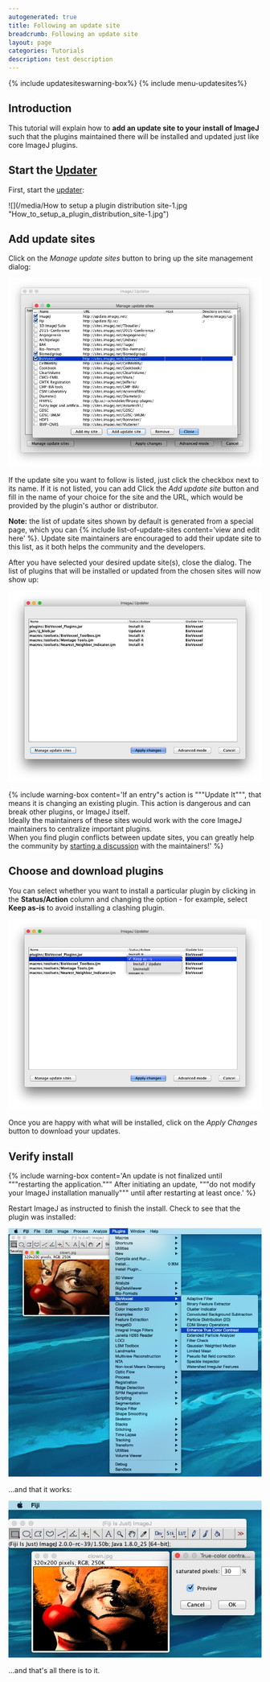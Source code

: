 ```yaml
---
autogenerated: true
title: Following an update site
breadcrumb: Following an update site
layout: page
categories: Tutorials
description: test description
---
```


{% include updatesiteswarning-box%}
 {% include menu-updatesites%}


Introduction
------------

This tutorial will explain how to **add an update site to your install of ImageJ** such that the plugins maintained there will be installed and updated just like core ImageJ plugins.

Start the [Updater](Updater)
---------------------------------------

First, start the [updater](Updater):

![](/media/How to setup a plugin distribution site-1.jpg "How_to_setup_a_plugin_distribution_site-1.jpg")

Add update sites
----------------

Click on the *Manage update sites* button to bring up the site management dialog:

<img src="/media/Mamed-3.jpg" width="770"/>

If the update site you want to follow is listed, just click the checkbox next to its name. If it is not listed, you can add Click the *Add update site* button and fill in the name of your choice for the site and the URL, which would be provided by the plugin's author or distributor.

**Note:** the list of update sites shown by default is generated from a special page, which you can {% include list-of-update-sites content='view and edit here' %}. Update site maintainers are encouraged to add their update site to this list, as it both helps the community and the developers.

After you have selected your desired update site(s), close the dialog. The list of plugins that will be installed or updated from the chosen sites will now show up:

<img src="/media/AddPluginSite-5.jpg" width="770"/>

{% include warning-box content='If an entry"s action is """Update It""", that means it is changing an existing plugin. This action is dangerous and can break other plugins, or ImageJ itself.  
Ideally the maintainers of these sites would work with the core ImageJ maintainers to centralize important plugins.  
When you find plugin conflicts between update sites, you can greatly help the community by [starting a discussion](Help) with the maintainers!' %}

Choose and download plugins
---------------------------

You can select whether you want to install a particular plugin by clicking in the **Status/Action** column and changing the option - for example, select **Keep as-is** to avoid installing a clashing plugin.

<img src="/media/AddPluginSite-6.jpg" width="770"/>

Once you are happy with what will be installed, click on the *Apply Changes* button to download your updates.

Verify install
--------------

{% include warning-box content='An update is not finalized until """restarting the application.""" After initiating an update, """do not modify your ImageJ installation manually""" until after restarting at least once.' %}

Restart ImageJ as instructed to finish the install. Check to see that the plugin was installed:

![](/media/AddPluginSite-7.jpg "AddPluginSite-7.jpg")

...and that it works:

![](/media/AddPluginSite-8.jpg "AddPluginSite-8.jpg")

...and that's all there is to it.


